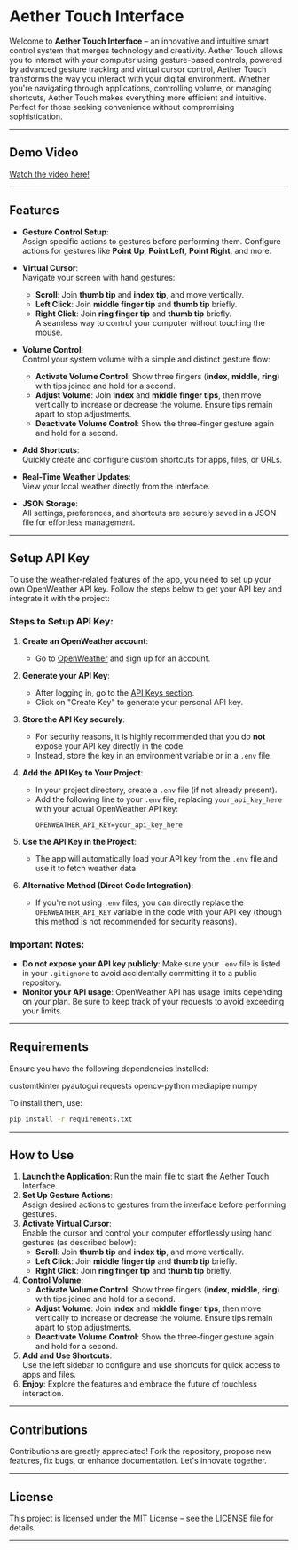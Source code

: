# Aether Touch Interface

Welcome to **Aether Touch Interface** – an innovative and intuitive smart control system that merges technology and creativity. Aether Touch allows you to interact with your computer using gesture-based controls, powered by advanced gesture tracking and virtual cursor control, Aether Touch transforms the way you interact with your digital environment. Whether you're navigating through applications, controlling volume, or managing shortcuts, Aether Touch makes everything more efficient and intuitive. Perfect for those seeking convenience without compromising sophistication.

---

## Demo Video
[Watch the video here!]([https://drive.google.com/file/xyz123](https://drive.google.com/file/d/1-6EKMUBwxsZt6lArveeyEcnl8YBjrbjI/view?usp=sharing))

---


## Features

- **Gesture Control Setup**:  
   Assign specific actions to gestures before performing them. Configure actions for gestures like **Point Up**, **Point Left**, **Point Right**, and more.

- **Virtual Cursor**:  
   Navigate your screen with hand gestures:  
   - **Scroll**: Join **thumb tip** and **index tip**, and move vertically.  
   - **Left Click**: Join **middle finger tip** and **thumb tip** briefly.  
   - **Right Click**: Join **ring finger tip** and **thumb tip** briefly.  
   A seamless way to control your computer without touching the mouse.

- **Volume Control**:  
   Control your system volume with a simple and distinct gesture flow:  
   - **Activate Volume Control**: Show three fingers (**index**, **middle**, **ring**) with tips joined and hold for a second.  
   - **Adjust Volume**: Join **index** and **middle finger tips**, then move vertically to increase or decrease the volume. Ensure tips remain apart to stop adjustments.  
   - **Deactivate Volume Control**: Show the three-finger gesture again and hold for a second.

- **Add Shortcuts**:  
   Quickly create and configure custom shortcuts for apps, files, or URLs.

- **Real-Time Weather Updates**:  
   View your local weather directly from the interface.

- **JSON Storage**:  
   All settings, preferences, and shortcuts are securely saved in a JSON file for effortless management.

---

## Setup API Key

To use the weather-related features of the app, you need to set up your own OpenWeather API key. Follow the steps below to get your API key and integrate it with the project:

### Steps to Setup API Key:
1. **Create an OpenWeather account**:
   - Go to [OpenWeather](https://openweathermap.org/) and sign up for an account.

2. **Generate your API Key**:
   - After logging in, go to the [API Keys section](https://home.openweathermap.org/api_keys).
   - Click on "Create Key" to generate your personal API key.

3. **Store the API Key securely**:
   - For security reasons, it is highly recommended that you do **not** expose your API key directly in the code.
   - Instead, store the key in an environment variable or in a `.env` file.

4. **Add the API Key to Your Project**:
   - In your project directory, create a `.env` file (if not already present).
   - Add the following line to your `.env` file, replacing `your_api_key_here` with your actual OpenWeather API key:
     ```
     OPENWEATHER_API_KEY=your_api_key_here
     ```

5. **Use the API Key in the Project**:
   - The app will automatically load your API key from the `.env` file and use it to fetch weather data.
   
6. **Alternative Method (Direct Code Integration)**:
   - If you're not using `.env` files, you can directly replace the `OPENWEATHER_API_KEY` variable in the code with your API key (though this method is not recommended for security reasons).

### Important Notes:
- **Do not expose your API key publicly**: Make sure your `.env` file is listed in your `.gitignore` to avoid accidentally committing it to a public repository.
- **Monitor your API usage**: OpenWeather API has usage limits depending on your plan. Be sure to keep track of your requests to avoid exceeding your limits.

---

## Requirements

Ensure you have the following dependencies installed:

customtkinter pyautogui requests opencv-python mediapipe numpy


To install them, use:

```bash
pip install -r requirements.txt
```

---

## How to Use

1. **Launch the Application**: Run the main file to start the Aether Touch Interface.
2. **Set Up Gesture Actions**:  
   Assign desired actions to gestures from the interface before performing gestures.  
3. **Activate Virtual Cursor**:  
   Enable the cursor and control your computer effortlessly using hand gestures (as described below):  
   - **Scroll**: Join **thumb tip** and **index tip**, and move vertically.  
   - **Left Click**: Join **middle finger tip** and **thumb tip** briefly.  
   - **Right Click**: Join **ring finger tip** and **thumb tip** briefly.  
4. **Control Volume**:  
   - **Activate Volume Control**: Show three fingers (**index**, **middle**, **ring**) with tips joined and hold for a second.  
   - **Adjust Volume**: Join **index** and **middle finger tips**, then move vertically to increase or decrease the volume. Ensure tips remain apart to stop adjustments.  
   - **Deactivate Volume Control**: Show the three-finger gesture again and hold for a second.  
5. **Add and Use Shortcuts**:  
   Use the left sidebar to configure and use shortcuts for quick access to apps and files.  
6. **Enjoy**: Explore the features and embrace the future of touchless interaction.

---

## Contributions

Contributions are greatly appreciated! Fork the repository, propose new features, fix bugs, or enhance documentation. Let's innovate together.

---

## License

This project is licensed under the MIT License – see the [LICENSE](https://opensource.org/license/mit) file for details.

---
